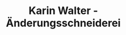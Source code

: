 ---
title: "Karin Walter - Änderungsschneiderei"
url: /rheinau/karin-walter-aenderungsschneiderei/
shop: Schneiderei
---